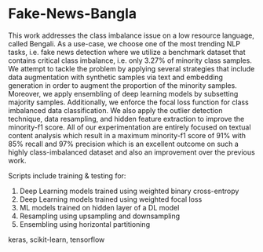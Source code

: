 # Fake-News-Bangla

This work addresses the class imbalance issue on a low resource language, called Bengali. As a use-case, we choose one of the most trending NLP tasks, i.e. fake news detection where we utilize a benchmark dataset that contains critical class imbalance, i.e. only 3.27% of minority class samples. We attempt to tackle the problem by applying several strategies that include data augmentation with synthetic samples via text and embedding generation in order to augment the proportion of the minority samples. Moreover, we apply ensembling of deep learning models by subsetting majority samples. Additionally, we enforce the focal loss function for class imbalanced data classification. We also apply the outlier detection technique, data resampling, and hidden feature extraction to improve the minority-f1 score. All of our experimentation are entirely focused on textual content analysis which result in a maximum minority-f1 score of 91% with 85% recall and 97% precision which is an excellent outcome on such a highly class-imbalanced dataset and also an improvement over the previous work.

Scripts include training & testing for: 

1. Deep Learning models trained using weighted binary cross-entropy
1. Deep Learning models trained using weighted focal loss
1. ML models trained on hidden layer of a DL model
1. Resampling using upsampling and downsampling
1. Ensembling using horizontal partitioning

keras, scikit-learn, tensorflow
